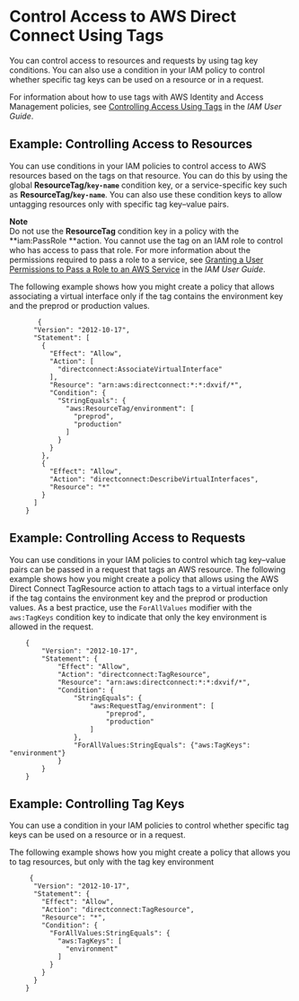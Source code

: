 # Control Access to AWS Direct Connect Using Tags<a name="using_tags"></a>

You can control access to resources and requests by using tag key conditions\. You can also use a condition in your IAM policy to control whether specific tag keys can be used on a resource or in a request\. 

For information about how to use tags with AWS Identity and Access Management policies, see [Controlling Access Using Tags](https://docs.aws.amazon.com/IAM/latest/UserGuide/access_iam-tags.html) in the *IAM User Guide*\.

## Example: Controlling Access to Resources<a name="actions"></a>

You can use conditions in your IAM policies to control access to AWS resources based on the tags on that resource\. You can do this by using the global **ResourceTag/`key-name`** condition key, or a service\-specific key such as **ResourceTag/`key-name`**\. You can also use these condition keys to allow untagging resources only with specific tag key–value pairs\.

**Note**  
Do not use the **ResourceTag** condition key in a policy with the **iam:PassRole **action\. You cannot use the tag on an IAM role to control who has access to pass that role\. For more information about the permissions required to pass a role to a service, see [Granting a User Permissions to Pass a Role to an AWS Service](https://docs.aws.amazon.com/IAM/latest/UserGuide/id_roles_use_passrole.html) in the *IAM User Guide*\.

The following example shows how you might create a policy that allows associating a virtual interface only if the tag contains the environment key and the preprod or production values\. 

```
       {
      "Version": "2012-10-17",
      "Statement": [
        {
          "Effect": "Allow",
          "Action": [
            "directconnect:AssociateVirtualInterface"
          ],
          "Resource": "arn:aws:directconnect:*:*:dxvif/*",
          "Condition": {
            "StringEquals": {
              "aws:ResourceTag/environment": [
                "preprod",
                "production"
              ]
            }
          }
        },
        {
          "Effect": "Allow",
          "Action": "directconnect:DescribeVirtualInterfaces",
          "Resource": "*"
        }
      ]
    }
```

## Example: Controlling Access to Requests<a name="requests"></a>

You can use conditions in your IAM policies to control which tag key–value pairs can be passed in a request that tags an AWS resource\. The following example shows how you might create a policy that allows using the AWS Direct Connect TagResource action to attach tags to a virtual interface only if the tag contains the environment key and the preprod or production values\. As a best practice, use the `ForAllValues` modifier with the `aws:TagKeys` condition key to indicate that only the key environment is allowed in the request\. 

```
    {
        "Version": "2012-10-17",
        "Statement": {
            "Effect": "Allow",
            "Action": "directconnect:TagResource",
            "Resource": "arn:aws:directconnect:*:*:dxvif/*",
            "Condition": {
                "StringEquals": {
                    "aws:RequestTag/environment": [
                        "preprod",
                        "production"
                    ]
                },
                "ForAllValues:StringEquals": {"aws:TagKeys": "environment"}
            }
        }
    }
```

## Example: Controlling Tag Keys<a name="keys"></a>

You can use a condition in your IAM policies to control whether specific tag keys can be used on a resource or in a request\. 

The following example shows how you might create a policy that allows you to tag resources, but only with the tag key environment

```
     {
      "Version": "2012-10-17",
      "Statement": {
        "Effect": "Allow",
        "Action": "directconnect:TagResource",
        "Resource": "*",
        "Condition": {
          "ForAllValues:StringEquals": {
            "aws:TagKeys": [
              "environment"
            ]
          }
        }
      }
    }
```